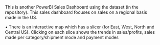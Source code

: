 This is another PowerBI Sales Dashboard using the dataset (in the repository). 
This sales dashboard focuses on sales on a regional basis made in the US. 

•	There is an interactive map which has a slicer (for East, West, North and Central US). Clicking on each slice shows the trends in sales/profits, sales made per category/shipment mode and payment modes
